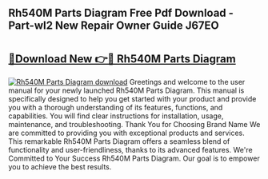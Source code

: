 ## Rh540M Parts Diagram Free Pdf Download - Part-wI2 New Repair Owner Guide J67EO

# <h2><a href="http://dfqz9sq.blite.top/?on=Rh540M+Parts+Diagram">🔗Download New 👉🔴 Rh540M Parts Diagram</a></h2>

[![Rh540M Parts Diagram download](https://i.imgur.com/lujVjoI.png)](http://dfqz9sq.blite.top/?on=Rh540M+Parts+Diagram)
Greetings and welcome to the user manual for your newly launched Rh540M Parts Diagram. This manual is specifically designed to help you get started with your product and provide you with a thorough understanding of its features, functions, and capabilities. You will find clear instructions for installation, usage, maintenance, and troubleshooting. Thank You for Choosing Brand Name We are committed to providing you with exceptional products and services. This remarkable Rh540M Parts Diagram offers a seamless blend of functionality and user-friendliness, thanks to its advanced features. We're Committed to Your Success Rh540M Parts Diagram. Our goal is to empower you to achieve the best results.
